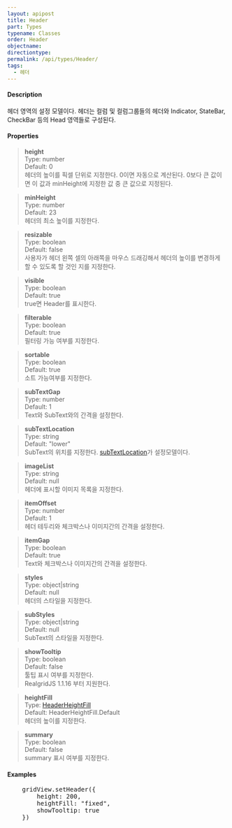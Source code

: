 ```yaml
---
layout: apipost
title: Header
part: Types
typename: Classes
order: Header
objectname: 
directiontype: 
permalink: /api/types/Header/
tags:
  - 헤더
---
```



#### Description

 헤더 영역의 설정 모델이다. 헤더는 컬럼 및 컬럼그룹들의 헤더와 Indicator, StateBar, CheckBar 등의 Head 영역들로 구성된다.

#### Properties

> **height**    
> Type: number    
> Default: 0  
> 헤더의 높이를 픽셀 단위로 지정한다. 0이면 자동으로 계산된다. 0보다 큰 값이면 이 값과 minHeight에 지정한 값 중 큰 값으로 지정된다.  

> **minHeight**  
> Type: number  
> Default: 23  
> 헤더의 최소 높이를 지정한다.  

> **resizable**  
> Type: boolean   
> Default: false  
> 사용자가 헤더 왼쪽 셀의 아래쪽을 마우스 드래깅해서 헤더의 높이를 변경하게 할 수 있도록 할 것인 지를 지정한다.  

> **visible**  
> Type: boolean   
> Default: true     
> true면 Header를 표시한다.  

> **filterable**  
> Type: boolean   
> Default: true     
> 필터링 가능 여부를 지정한다.  

> **sortable**  
> Type: boolean   
> Default: true     
> 소트 가능여부를 지정한다.  

> **subTextGap**  
> Type: number     
> Default: 1       
> Text와 SubText와의 간격을 설정한다.    

> **subTextLocation**  
> Type: string   
> Default: "lower"       
> SubText의 위치를 지정한다. [subTextLocation](/api/types/subTextLocation/)가 설정모델이다.         

> **imageList**  
> Type: string     
> Default: null       
> 헤더에 표시할 이미지 목록을 지정한다.  

> **itemOffset**  
> Type: number     
> Default: 1       
> 헤더 테두리와 체크박스나 이미지간의 간격을 설정한다.      

> **itemGap**  
> Type: boolean     
> Default: true       
> Text와 체크박스나 이미지간의 간격을 설정한다.   

> **styles**  
> Type: object|string     
> Default: null       
> 헤더의 스타일을 지정한다.  

> **subStyles**  
> Type: object|string     
> Default: null       
> SubText의 스타일을 지정한다.  

> **showTooltip**  
> Type: boolean     
> Default: false       
> 툴팁 표시 여부를 지정한다.    
> RealgridJS 1.1.16 부터 지원한다.  

> **heightFill**  
> Type: [HeaderHeightFill](/api/types/HeaderHeightFill/)       
> Default: HeaderHeightFill.Default       
> 헤더의 높이를 지정한다.   

> **summary**  
> Type: boolean     
> Default: false       
> summary 표시 여부를 지정한다.       

#### Examples 

<pre class="prettyprint">
    gridView.setHeader({
        height: 200,
        heightFill: "fixed",
        showTooltip: true
    })
</pre>

